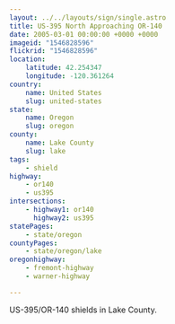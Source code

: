 ```yaml
---
layout: ../../layouts/sign/single.astro
title: US-395 North Approaching OR-140
date: 2005-03-01 00:00:00 +0000 +0000
imageid: "1546828596"
flickrid: "1546828596"
location:
    latitude: 42.254347
    longitude: -120.361264
country:
    name: United States
    slug: united-states
state:
    name: Oregon
    slug: oregon
county:
    name: Lake County
    slug: lake
tags:
    - shield
highway:
    - or140
    - us395
intersections:
    - highway1: or140
      highway2: us395
statePages:
    - state/oregon
countyPages:
    - state/oregon/lake
oregonhighway:
    - fremont-highway
    - warner-highway

---
```

US-395/OR-140 shields in Lake County.